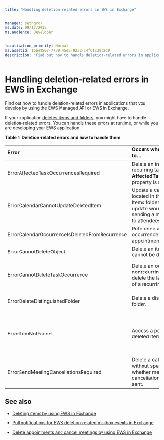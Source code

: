 ```yaml
---
title: "Handling deletion-related errors in EWS in Exchange"
 
 
manager: sethgros
ms.date: 09/17/2015
ms.audience: Developer
 
 
localization_priority: Normal
ms.assetid: 1bbe8507-7730-45e5-9232-c4f6fc39c2d9
description: "Find out how to handle deletion-related errors in applications that you develop by using the EWS Managed API or EWS in Exchange."
---
```


# Handling deletion-related errors in EWS in Exchange

Find out how to handle deletion-related errors in applications that you develop by using the EWS Managed API or EWS in Exchange.
  
If your application [deletes items and folders](deleting-items-by-using-ews-in-exchange.md), you might have to handle deletion-related errors. You can handle these errors at runtime, or while you are developing your EWS application.
  
**Table 1: Deletion-related errors and how to handle them**

|**Error**|**Occurs when you try to…**|**Handle it by…**|
|:-----|:-----|:-----|
|ErrorAffectedTaskOccurrencesRequired  <br/> |Delete an instance of a recurring task, and the **AffectedTaskOccurrence** property is not set.  <br/> |Setting the **AffectedTaskOccurrence** property, and retrying the deletion.  <br/> |
|ErrorCalendarCannotUpdateDeletedItem  <br/> |Update a calendar item located in the Deleted Items folder when the update would result in sending a meeting invite to attendees.  <br/> |Canceling the update or moving the calendar item back to the default Calendar folder and updating the calendar item.  <br/> |
|ErrorCalendarOccurrenceIsDeletedFromRecurrence  <br/> |Reference a deleted occurrence of a recurring appointment.  <br/> |Removing a reference to a deleted occurrence.  <br/> |
|ErrorCannotDeleteObject  <br/> |Delete an item that cannot be deleted.  <br/> |Quitting attempts to delete the item.  <br/> |
|ErrorCannotDeleteTaskOccurrence  <br/> |Delete an occurrence of a nonrecurring task or delete the last occurrence of a recurring task.  <br/> |Deleting a nonrecurring task or quitting attempts to delete the last occurrence of a recurring task.  <br/> |
|ErrorDeleteDistinguishedFolder  <br/> |Delete a distinguished folder.  <br/> |Indicating that default folders cannot be deleted.  <br/> |
|ErrorItemNotFound  <br/> |Access a permanently deleted item.  <br/> |Removing references to an item when it is deleted from the store. If an item is recovered, make sure that you reinstate required references to the client.  <br/> |
|ErrorSendMeetingCancellationsRequired  <br/> |Delete a calendar item without specifying whether meeting cancellations should be sent.  <br/> |Specifying that meeting cancellations should or should not be sent.  <br/> |
   
## See also


- [Deleting items by using EWS in Exchange](deleting-items-by-using-ews-in-exchange.md)
    
- [Pull notifications for EWS deletion-related mailbox events in Exchange](pull-notifications-for-ews-deletion-related-mailbox-events-in-exchange.md)
    
- [Delete appointments and cancel meetings by using EWS in Exchange](how-to-delete-appointments-and-cancel-meetings-by-using-ews-in-exchange.md)
    

